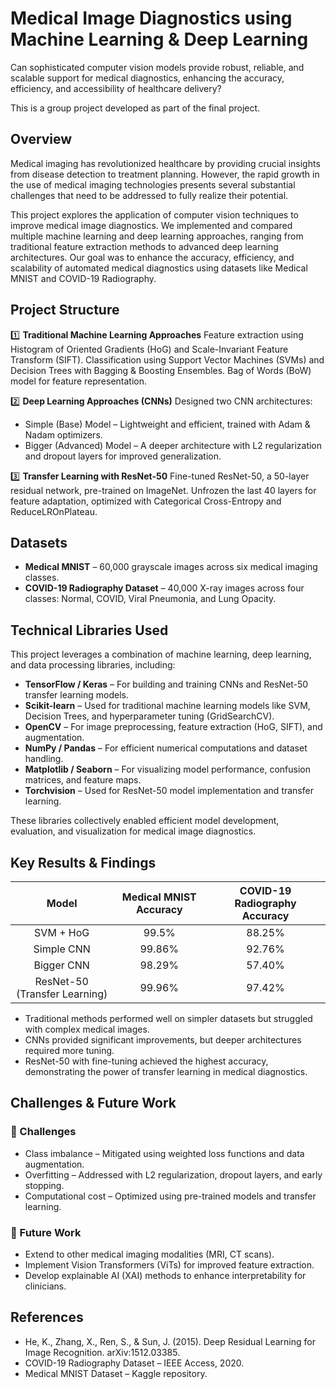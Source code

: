 # Medical Image Diagnostics using Machine Learning & Deep Learning
Can sophisticated computer vision models provide robust, reliable, and scalable support for medical diagnostics, enhancing the accuracy, efficiency, and accessibility of healthcare delivery?

This is a group project developed as part of the final project.

## Overview
Medical imaging has revolutionized healthcare by providing crucial insights from disease detection to treatment planning. However, the rapid growth in the use of medical imaging technologies presents several substantial challenges that need to be addressed to fully realize their potential.

This project explores the application of computer vision techniques to improve medical image diagnostics. We implemented and compared multiple machine learning and deep learning approaches, ranging from traditional feature extraction methods to advanced deep learning architectures. Our goal was to enhance the accuracy, efficiency, and scalability of automated medical diagnostics using datasets like Medical MNIST and COVID-19 Radiography.

## Project Structure
1️⃣ **Traditional Machine Learning Approaches**
Feature extraction using Histogram of Oriented Gradients (HoG) and Scale-Invariant Feature Transform (SIFT).
Classification using Support Vector Machines (SVMs) and Decision Trees with Bagging & Boosting Ensembles.
Bag of Words (BoW) model for feature representation.

2️⃣ **Deep Learning Approaches (CNNs)**
Designed two CNN architectures:
- Simple (Base) Model – Lightweight and efficient, trained with Adam & Nadam optimizers.
- Bigger (Advanced) Model – A deeper architecture with L2 regularization and dropout layers for improved generalization.

3️⃣ **Transfer Learning with ResNet-50**
Fine-tuned ResNet-50, a 50-layer residual network, pre-trained on ImageNet.
Unfrozen the last 40 layers for feature adaptation, optimized with Categorical Cross-Entropy and ReduceLROnPlateau.

## Datasets
- **Medical MNIST** – 60,000 grayscale images across six medical imaging classes.
- **COVID-19 Radiography Dataset** – 40,000 X-ray images across four classes: Normal, COVID, Viral Pneumonia, and Lung Opacity.

## Technical Libraries Used  

This project leverages a combination of machine learning, deep learning, and data processing libraries, including:  

- **TensorFlow / Keras** – For building and training CNNs and ResNet-50 transfer learning models.  
- **Scikit-learn** – Used for traditional machine learning models like SVM, Decision Trees, and hyperparameter tuning (GridSearchCV).  
- **OpenCV** – For image preprocessing, feature extraction (HoG, SIFT), and augmentation.  
- **NumPy / Pandas** – For efficient numerical computations and dataset handling.  
- **Matplotlib / Seaborn** – For visualizing model performance, confusion matrices, and feature maps.  
- **Torchvision** – Used for ResNet-50 model implementation and transfer learning.  

These libraries collectively enabled efficient model development, evaluation, and visualization for medical image diagnostics.

## Key Results & Findings

| Model |  Medical MNIST Accuracy   | COVID-19 Radiography Accuracy  |
| :-----: | :---: | :---: |
| SVM + HoG | 99.5%   | 88.25%   |
| Simple CNN | 99.86%   | 92.76%   |
| Bigger CNN | 98.29%   | 57.40%   |
|  ResNet-50 (Transfer Learning) | 99.96%   | 97.42%   |

- Traditional methods performed well on simpler datasets but struggled with complex medical images.
- CNNs provided significant improvements, but deeper architectures required more tuning.
- ResNet-50 with fine-tuning achieved the highest accuracy, demonstrating the power of transfer learning in medical diagnostics.




## Challenges & Future Work
### 🚀 Challenges
- Class imbalance – Mitigated using weighted loss functions and data augmentation.
- Overfitting – Addressed with L2 regularization, dropout layers, and early stopping.
- Computational cost – Optimized using pre-trained models and transfer learning.

### 🔬 Future Work
- Extend to other medical imaging modalities (MRI, CT scans).
- Implement Vision Transformers (ViTs) for improved feature extraction.
- Develop explainable AI (XAI) methods to enhance interpretability for clinicians.


## References
- He, K., Zhang, X., Ren, S., & Sun, J. (2015). Deep Residual Learning for Image Recognition. arXiv:1512.03385.
- COVID-19 Radiography Dataset – IEEE Access, 2020.
- Medical MNIST Dataset – Kaggle repository.

  
